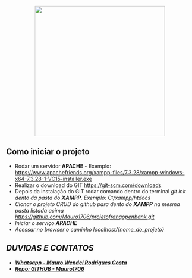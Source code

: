 <p align="center"><a href="https://www.franq.com.br/" target="_blank"><img src="https://res-3.cloudinary.com/crunchbase-production/image/upload/c_lpad,h_256,w_256,f_auto,q_auto:eco/hxsfzqmggi6onix2nkp9" width="350"></a></p>

## Como iniciar o projeto

- Rodar um servidor <b>APACHE</b> - Exemplo: https://www.apachefriends.org/xampp-files/7.3.28/xampp-windows-x64-7.3.28-1-VC15-installer.exe
- Realizar o download do GIT https://git-scm.com/downloads
- Depois da instalação do GIT rodar comando dentro do terminal <i>git init</b> dento da pasta do <b>XAMPP</b>. Exemplo: C:/xampp/htdocs
- Clonar o projeto CRUD do github para dento do <b>XAMPP</b> na mesma pasta listada acima
https://github.com/Mauro1706/projetofranqopenbank.git
- Iniciar o serviço <b>APACHE</b>
- Acessar no browser o caminho <i>localhost/{nome_do_projeto}</b>

## DUVIDAS E CONTATOS
- **[Whatsapp - Mauro Wendel Rodrigues Costa ](https://api.whatsapp.com/send?phone=5561983486393)**
- **[Repo: GITHUB - Mauro1706 ](https://github.com/Mauro1706)**


